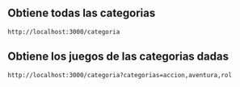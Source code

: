 ## Obtiene todas las categorias
```http://localhost:3000/categoria```

## Obtiene los juegos de las categorias dadas
```http://localhost:3000/categoria?categorias=accion,aventura,rol```